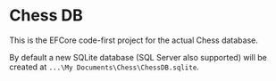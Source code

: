 ﻿# Chess DB

This is the EFCore code-first project for the actual Chess database.

By default a new SQLite database (SQL Server also supported) will be created at `...\My Documents\Chess\ChessDB.sqlite`.

